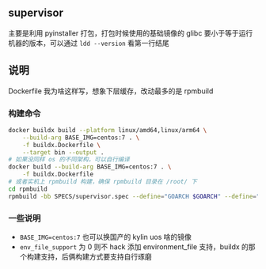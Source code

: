 ## supervisor

主要是利用 pyinstaller 打包，打包时候使用的基础镜像的 glibc 要小于等于运行机器的版本，可以通过 `ldd --version` 看第一行结尾

## 说明

Dockerfile 我为啥这样写，想象下层缓存，改动最多的是 rpmbuild

### 构建命令

```bash
docker buildx build --platform linux/amd64,linux/arm64 \
    --build-arg BASE_IMG=centos:7 . \
    -f buildx.Dockerfile \
    --target bin --output .
# 如果没同样 os 的不同架构，可以自行编译
docker build --build-arg BASE_IMG=centos:7 . \
    -f buildx.Dockerfile 
# 或者实机上 rpmbuild 构建，确保 rpmbuild 目录在 /root/ 下
cd rpmbuild
rpmbuild -bb SPECS/supervisor.spec --define="GOARCH $GOARCH" --define="version ${version}" 
```

### 一些说明

- `BASE_IMG=centos:7` 也可以换国产的 kylin uos 啥的镜像
- `env_file_support` 为 0 则不 hack 添加 environment_file 支持，buildx 的那个构建支持，后俩构建方式要支持自行琢磨
